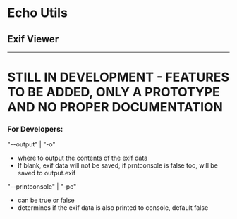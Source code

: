 # Echo Utils
## Exif Viewer

---

# STILL IN DEVELOPMENT - FEATURES TO BE ADDED, ONLY A PROTOTYPE AND NO PROPER DOCUMENTATION

### For Developers:

"--output" | "-o"
 - where to output the contents of the exif data
 - If blank, exif data will not be saved, if prntconsole is false too, will be saved to output.exif

 "--printconsole" | "-pc"
 - can be true or false
 - determines if the exif data is also printed to console, default false
